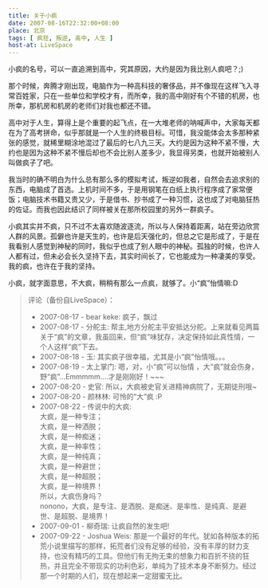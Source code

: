 ```yaml
---
title: 关于小疯
date: 2007-08-16T22:32:00+08:00
place: 北京
tags: [ 疯狂, 叛逆, 高中, 人生 ]
host-at: LiveSpace
---
```

小疯的名号，可以一直追溯到高中，究其原因，大约是因为我比别人疯吧？;)

那个时候，奔腾才刚出现，电脑作为一种高科技的奢侈品，并不像现在这样飞入寻常百姓家，只在一些单位和学校才有，而所幸，我的高中刚好有个不错的机房，也所幸，那机房和机房的老师们对我也都还不错。

高中对于人生，算得上是个重要的起飞点，在一大堆老师的呐喊声中，大家每天都在为了高考拼命，似乎那就是一个人生的终极目标。可惜，我没能体会太多那种紧张的感觉，就稀里糊涂地混过了最后的七八九三天。大约是因为这种不紧不慢，大约也是因为这种不紧不慢后却也不会比别人差多少，我显得另类，也就开始被别人叫做疯子了吧。

我当时的确不明白为什么总有那么多的模拟考试，叛逆如我者，自然会去追求别的东西，电脑成了首选。上机时间不多，于是用钢笔在白纸上执行程序成了家常便饭；电脑技术书籍又贵又少，于是借书、抄书成了一种习惯，这也成了对电脑狂热的佐证。而我也因此结识了同样被关在那所校园里的另外一群疯子。

小疯其实并不疯，只不过不太喜欢随波逐流，所以与人保持着距离，站在旁边欣赏人群的风景。孤僻也许是天生的，也许是后天强化的，但总之它是形成了，于是在我看别人感觉到神秘的同时，我似乎也成了别人眼中的神秘。孤独的时候，也许人人都有过，但未必会长久坚持下去，其实时间长了，它也能成为一种凄美的享受。我的疯，也许在于我的坚持。

小疯，就字面意思，不大疯，稍稍有那么一点疯，就够了。小“疯”怡情嘛:D

> 评论（备份自LiveSpace）：
> 
> * 2007-08-17 - bear keke: 疯子，飘过
> * 2007-08-17 - 分舵主: 帮主,地方分舵主平安抵达分舵。上来就看见两篇关于“疯”的文章，我虽回来，但“疯”味犹存，决定保持如此真性情，一个人这样“疯”下去。
> * 2007-08-18 - 玉: 其实疯子很幸福，尤其是小“疯”怡情哦。。。
> * 2007-08-19 - 太上掌门: 嗯，对，小“疯”可以怡情 ，大“疯”就会伤身，野“疯”…Emmmmm….才是刚刚好！~~~
> * 2007-08-20 - 史官: 所以，大疯被史官关进精神病院了，无期徒刑哦~
> * 2007-08-20 - 颜林林: 可怜的“大”疯 :P
> * 2007-08-22 - 传说中的大疯:<br>
> 大疯，是一种专注；<br>
> 大疯，是一种洒脱；<br>
> 大疯，是一种痴迷；<br>
> 大疯，是一种率性；<br>
> 大疯，是一种纯真；<br>
> 大疯，是一种避世；<br>
> 大疯，是一种超脱；<br>
> 大疯，是一种境界！<br>
> 所以，大疯伤身吗？<br>
> nonono，大疯，是专注、是洒脱、是痴迷、是率性、是纯真、是避世、是超脱、是境界！
> * 2007-09-01 - 柳奇瑞: 让疯自然的发生吧!
> * 2007-09-22 - Joshua Weis: 那是一个最好的年代。犹如各种版本的拓荒小说里描写的那样，拓荒者们没有足够的经验，没有丰厚的财力支持，也没有精巧的工具。但他们有无拘无束的想象力和百折不挠的狂热，并且完全不带现实的功利色彩，单纯为了技术本身不断努力。经过那一个时期的人们，现在想起来一定甜蜜无比。
